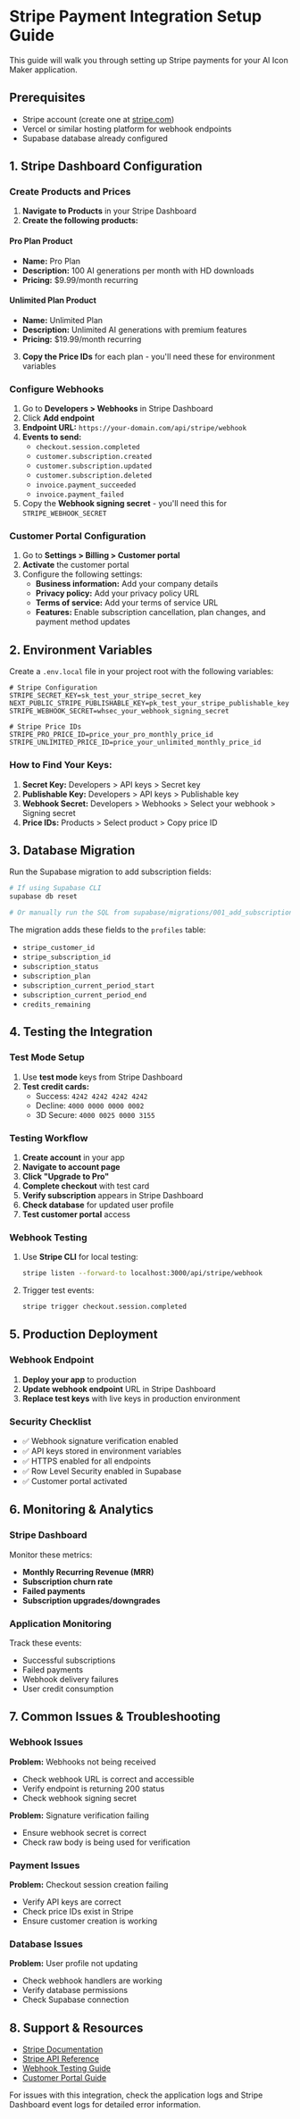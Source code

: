 # Stripe Payment Integration Setup Guide

This guide will walk you through setting up Stripe payments for your AI Icon Maker application.

## Prerequisites

- Stripe account (create one at [stripe.com](https://stripe.com))
- Vercel or similar hosting platform for webhook endpoints
- Supabase database already configured

## 1. Stripe Dashboard Configuration

### Create Products and Prices

1. **Navigate to Products** in your Stripe Dashboard
2. **Create the following products:**

#### Pro Plan Product
- **Name:** Pro Plan
- **Description:** 100 AI generations per month with HD downloads
- **Pricing:** $9.99/month recurring

#### Unlimited Plan Product  
- **Name:** Unlimited Plan
- **Description:** Unlimited AI generations with premium features
- **Pricing:** $19.99/month recurring

3. **Copy the Price IDs** for each plan - you'll need these for environment variables

### Configure Webhooks

1. Go to **Developers > Webhooks** in Stripe Dashboard
2. Click **Add endpoint**
3. **Endpoint URL:** `https://your-domain.com/api/stripe/webhook`
4. **Events to send:**
   - `checkout.session.completed`
   - `customer.subscription.created`
   - `customer.subscription.updated`
   - `customer.subscription.deleted`
   - `invoice.payment_succeeded`
   - `invoice.payment_failed`
5. Copy the **Webhook signing secret** - you'll need this for `STRIPE_WEBHOOK_SECRET`

### Customer Portal Configuration

1. Go to **Settings > Billing > Customer portal**
2. **Activate** the customer portal
3. Configure the following settings:
   - **Business information:** Add your company details
   - **Privacy policy:** Add your privacy policy URL
   - **Terms of service:** Add your terms of service URL
   - **Features:** Enable subscription cancellation, plan changes, and payment method updates

## 2. Environment Variables

Create a `.env.local` file in your project root with the following variables:

```env
# Stripe Configuration
STRIPE_SECRET_KEY=sk_test_your_stripe_secret_key
NEXT_PUBLIC_STRIPE_PUBLISHABLE_KEY=pk_test_your_stripe_publishable_key
STRIPE_WEBHOOK_SECRET=whsec_your_webhook_signing_secret

# Stripe Price IDs
STRIPE_PRO_PRICE_ID=price_your_pro_monthly_price_id
STRIPE_UNLIMITED_PRICE_ID=price_your_unlimited_monthly_price_id
```

### How to Find Your Keys:

1. **Secret Key:** Developers > API keys > Secret key
2. **Publishable Key:** Developers > API keys > Publishable key  
3. **Webhook Secret:** Developers > Webhooks > Select your webhook > Signing secret
4. **Price IDs:** Products > Select product > Copy price ID

## 3. Database Migration

Run the Supabase migration to add subscription fields:

```bash
# If using Supabase CLI
supabase db reset

# Or manually run the SQL from supabase/migrations/001_add_subscription_fields.sql
```

The migration adds these fields to the `profiles` table:
- `stripe_customer_id`
- `stripe_subscription_id`
- `subscription_status`
- `subscription_plan`
- `subscription_current_period_start`
- `subscription_current_period_end`
- `credits_remaining`

## 4. Testing the Integration

### Test Mode Setup

1. Use **test mode** keys from Stripe Dashboard
2. **Test credit cards:**
   - Success: `4242 4242 4242 4242`
   - Decline: `4000 0000 0000 0002`
   - 3D Secure: `4000 0025 0000 3155`

### Testing Workflow

1. **Create account** in your app
2. **Navigate to account page**
3. **Click "Upgrade to Pro"**
4. **Complete checkout** with test card
5. **Verify subscription** appears in Stripe Dashboard
6. **Check database** for updated user profile
7. **Test customer portal** access

### Webhook Testing

1. Use **Stripe CLI** for local testing:
   ```bash
   stripe listen --forward-to localhost:3000/api/stripe/webhook
   ```
2. Trigger test events:
   ```bash
   stripe trigger checkout.session.completed
   ```

## 5. Production Deployment

### Webhook Endpoint

1. **Deploy your app** to production
2. **Update webhook endpoint** URL in Stripe Dashboard
3. **Replace test keys** with live keys in production environment

### Security Checklist

- ✅ Webhook signature verification enabled
- ✅ API keys stored in environment variables
- ✅ HTTPS enabled for all endpoints
- ✅ Row Level Security enabled in Supabase
- ✅ Customer portal activated

## 6. Monitoring & Analytics

### Stripe Dashboard

Monitor these metrics:
- **Monthly Recurring Revenue (MRR)**
- **Subscription churn rate**
- **Failed payments**
- **Subscription upgrades/downgrades**

### Application Monitoring

Track these events:
- Successful subscriptions
- Failed payments
- Webhook delivery failures
- User credit consumption

## 7. Common Issues & Troubleshooting

### Webhook Issues

**Problem:** Webhooks not being received
- Check webhook URL is correct and accessible
- Verify endpoint is returning 200 status
- Check webhook signing secret

**Problem:** Signature verification failing
- Ensure webhook secret is correct
- Check raw body is being used for verification

### Payment Issues

**Problem:** Checkout session creation failing
- Verify API keys are correct
- Check price IDs exist in Stripe
- Ensure customer creation is working

### Database Issues

**Problem:** User profile not updating
- Check webhook handlers are working
- Verify database permissions
- Check Supabase connection

## 8. Support & Resources

- [Stripe Documentation](https://stripe.com/docs)
- [Stripe API Reference](https://stripe.com/docs/api)
- [Webhook Testing Guide](https://stripe.com/docs/webhooks/test)
- [Customer Portal Guide](https://stripe.com/docs/billing/subscriptions/customer-portal)

For issues with this integration, check the application logs and Stripe Dashboard event logs for detailed error information. 